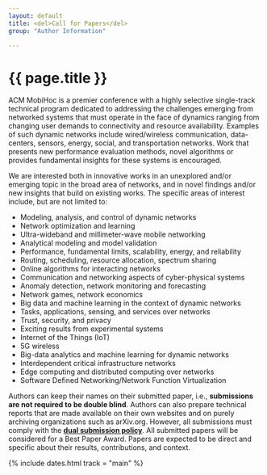 ```yaml
---
layout: default
title: <del>Call for Papers</del>
group: "Author Information"

---
```


# {{ page.title }}

ACM MobiHoc is a premier conference with a highly selective single-track technical program dedicated to addressing the challenges emerging from networked systems that must operate in the face of dynamics ranging from changing user demands to connectivity and resource availability.
Examples of such dynamic networks include wired/wireless communication, data-centers, sensors, energy, social, and transportation networks.
Work that presents new performance evaluation methods, novel algorithms or provides fundamental insights for these systems is encouraged.

We are interested both in innovative works in an unexplored and/or emerging topic in the broad area of networks, and in novel findings and/or new insights that build on existing works.
The specific areas of interest include, but are not limited to:

- Modeling, analysis, and control of dynamic networks
- Network optimization and learning
- Ultra-wideband and millimeter-wave mobile networking
- Analytical modeling and model validation
- Performance, fundamental limits, scalability, energy, and reliability
- Routing, scheduling, resource allocation, spectrum sharing
- Online algorithms for interacting networks
- Communication and networking aspects of cyber-physical systems
- Anomaly detection, network monitoring and forecasting
- Network games, network economics
- Big data and machine learning in the context of dynamic networks
- Tasks, applications, sensing, and services over networks
- Trust, security, and privacy
- Exciting results from experimental systems
- Internet of the Things (IoT)
- 5G wireless
- Big-data analytics and machine learning for dynamic networks
- Interdependent critical infrastructure networks
- Edge computing and distributed computing over networks
- Software Defined Networking/Network Function Virtualization

Authors can keep their names on their submitted paper, i.e., **submissions are not required to be double blind**.
Authors can also prepare technical reports that are made available on their own websites and on purely archiving organizations such as arXiv.org.
However, all submissions must comply with the [**dual submission policy**](submission.html#dual-submission-policy).
All submitted papers will be considered for a Best Paper Award.
Papers are expected to be direct and specific about their results, contributions, and context.

{% include dates.html track = "main" %}
